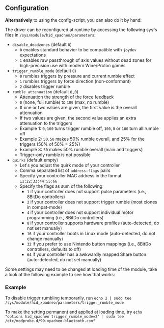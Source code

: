## Configuration

**Alternatively** to using the config-script, you can also do it by hand:

The driver can be reconfigured at runtime by accessing the following sysfs
files in `/sys/module/hid_xpadneo/parameters`:

* `disable_deadzones` (default `0`)
  * `0` enables standard behavior to be compatible with `joydev` expectations
  * `1` enables raw passthrough of axis values without dead zones for high-precision use with modern Wine/Proton games
* `trigger_rumble_mode` (default `0`)
  * `0` rumbles triggers by pressure and current rumble effect
  * `1` rumbles triggers by force direction (non-conformant)
  * `2` disables trigger rumble
* `rumble_attenuation` (default `0,0`)
  * Attenuation the strength of the force feedback
  * `0` (none, full rumble) to `100` (max, no rumble)
  * If one or two values are given, the first value is the overall attenuation
  * If two values are given, the second value applies an extra attenuation to the triggers
  * Example 1: `0,100` turns trigger rumble off, `100,0` or `100` turn all rumble off
  * Example 2: `50,50` makes 50% rumble overall, and 25% for the triggers (50% of 50% = 25%)
  * Example 3: `50` makes 50% rumble overall (main and triggers)
  * Trigger-only rumble is not possible
* `quirks` (default empty)
  * Let's you adjust the quirk mode of your controller
  * Comma separated list of `address:flags` pairs
  * Specify your controller MAC address in the format `11:22:33:44:55:66`
  * Specify the flags as sum of the following:
    * `1` if your controller does not support pulse parameters (i.e., 8BitDo controllers)
    * `2` if your controller does not support trigger rumble (most clones in compat-mode)
    * `4` if your controller does not support individual motor programming (i.e., 8BitDo controllers)
    * `8` if your controller supports hardware profiles (auto-detected, do not set manually)
    * `16` if your controller boots in Linux mode (auto-detected, do not change manually)
    * `32` if you prefer to use Nintendo button mappings (i.e., 8BitDo controllers, defaults to off)
    * `64` if your controller has a awkwardly mapped Share button (auto-detected, do not set manually)

Some settings may need to be changed at loading time of the module, take a look at the following example to see how
that works:


### Example

To disable trigger rumbling temporarily, run
`echo 2 | sudo tee /sys/module/hid_xpadneo/parameters/trigger_rumble_mode`

To make the setting permanent and applied at loading time, try
`echo "options hid_xpadneo trigger_rumble_mode=2" | sudo tee /etc/modprobe.d/99-xpadneo-bluetooth.conf`
